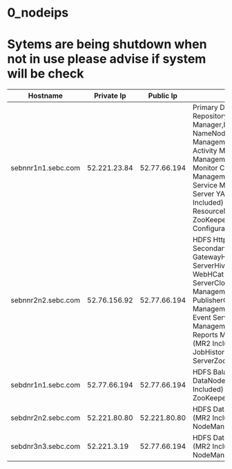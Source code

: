 # 0_nodeips
# Sytems are being shutdown when not in use please advise if system will be check



| Hostname           | Private Ip   | Public Ip    | Roles                                                                                                                                                                                                                                                                                         |
|--------------------|--------------|--------------|-----------------------------------------------------------------------------------------------------------------------------------------------------------------------------------------------------------------------------------------------------------------------------------------------|
| sebnnr1n1.sebc.com | 52.221.23.84 | 52.77.66.194 | Primary Dns, Web Repository, Cloudera Manager,HDFS NameNode Cloudera Management Service Activity Monitor Cloudera Management Service Host Monitor Cloudera Management Service Service Monitor Oozie Server YARN (MR2 Included) ResourceManager ZooKeeper Server Node Configurator(Via SSH)                              |
| sebnnr2n2.sebc.com | 52.76.156.92 | 52.77.66.194 | HDFS HttpFSHDFS SecondaryNameNodeHive GatewayHive Metastore ServerHiveServer2Hive WebHCat ServerHue ServerCloudera Management Service Alert PublisherCloudera Management Service Event ServerCloudera Management Service Reports ManagerYARN (MR2 Included) JobHistory ServerZooKeeper Server |
| sebdnr1n1.sebc.com | 52.77.66.194 | 52.77.66.194 | HDFS Balancer HDFS DataNode YARN (MR2 Included) NodeManager ZooKeeper Server                                                                                                                                                                                                                  |
| sebdnr2n2.sebc.com | 52.221.80.80 | 52.221.80.80 | HDFS DataNode YARN (MR2 Included) NodeManager                                                                                                                                                                                                                                                 |
| sebdnr3n3.sebc.com | 52.221.3.19  | 52.77.66.194 | HDFS DataNode YARN (MR2 Included) NodeManager           
